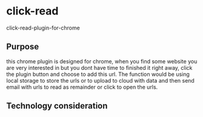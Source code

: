 # click-read
click-read-plugin-for-chrome

## Purpose
this chrome plugin is designed for chrome, when you find some website you are very interested in but you dont have time to finished it right away, click the plugin button and choose to add this url. The function would be using local storage to store the urls or to upload to cloud with data and then send email with urls to read as remainder or click to open the urls.

## Technology consideration

